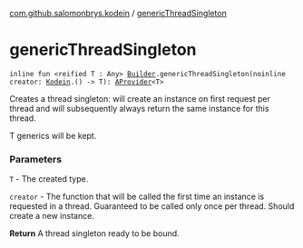 [com.github.salomonbrys.kodein](index.md) / [genericThreadSingleton](.)

# genericThreadSingleton

`inline fun <reified T : Any> `[`Builder`](-kodein/-builder/index.md)`.genericThreadSingleton(noinline creator: `[`Kodein`](-kodein/index.md)`.() -> T): `[`AProvider`](-a-provider/index.md)`<T>`

Creates a thread singleton: will create an instance on first request per thread and will subsequently always return the same instance for this thread.

T generics will be kept.

### Parameters

`T` - The created type.

`creator` - The function that will be called the first time an instance is requested in a thread. Guaranteed to be called only once per thread. Should create a new instance.

**Return**
A thread singleton ready to be bound.

